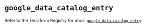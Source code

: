 # `google_data_catalog_entry`

Refer to the Terraform Registry for docs: [`google_data_catalog_entry`](https://registry.terraform.io/providers/hashicorp/google/5.35.0/docs/resources/data_catalog_entry).
